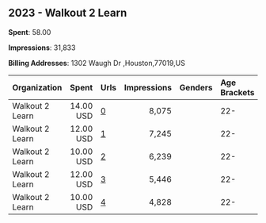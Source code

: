 ## 2023 - Walkout 2 Learn 
**Spent**: 58.00

**Impressions**: 31,833

**Billing Addresses**: 1302 Waugh Dr ,Houston,77019,US

|Organization|Spent|Urls|Impressions|Genders|Age Brackets|Country Codes|
|:---|---:|:---|---:|:---|:---|:---|
|Walkout 2 Learn|14.00 USD|[0](https://www.snap.com/political-ads/asset/d18783dee350a3fc147010b9f7f87b976b994a9fc4efeecbeaa0a2f320e6d444?mediaType=mp4)|8,075||22-|united states|
|Walkout 2 Learn|12.00 USD|[1](https://www.snap.com/political-ads/asset/243dd2eb4f035a9324cff70b4777689c6c936340fd141e0babbea2b89a8decf2?mediaType=mp4)|7,245||22-|united states|
|Walkout 2 Learn|10.00 USD|[2](https://www.snap.com/political-ads/asset/2b1aa619dd1e407ae8cb51b4a38c78aaeefe881586d0db3e09272fbfb32c4fdf?mediaType=mp4)|6,239||22-|united states|
|Walkout 2 Learn|12.00 USD|[3](https://www.snap.com/political-ads/asset/79a06e17130c5902383931e4f03df41a192e0c58bfe8b3ddbb6b835462f07f52?mediaType=mp4)|5,446||22-|united states|
|Walkout 2 Learn|10.00 USD|[4](https://www.snap.com/political-ads/asset/32ad5827381b76918b193997de68d85205c7a91862085acbec2c121229791000?mediaType=mp4)|4,828||22-|united states|
